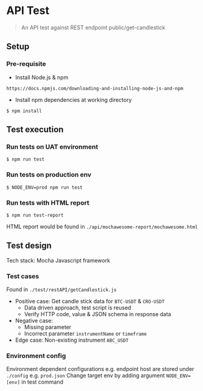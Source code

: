 # API Test
> An API test against REST endpoint public/get-candlestick

 
## Setup

### Pre-requisite
- Install Node.js & npm
```
https://docs.npmjs.com/downloading-and-installing-node-js-and-npm
```
- Install npm dependencies at working directory
```
$ npm install
```


## Test execution

### Run tests on UAT environment
```
$ npm run test
```

### Run tests on production env
```
$ NODE_ENV=prod npm run test
```

### Run tests with HTML report
```
$ npm run test-report
```
HTML report would be found in `./api/mochawesome-report/mochawesome.html`


## Test design
Tech stack: Mocha Javascript framework

### Test cases
Found in `./test/restAPI/getCandlestick.js`

 - Positive case: Get candle stick data for `BTC-USDT` & `CRO-USDT`
	 - Data driven approach, test script is reused
	 - Verify HTTP code, value & JSON schema in response data
 - Negative case:
	 - Missing parameter
	 - Incorrect parameter `instrumentName` or `timeframe`
 - Edge case: Non-existing instrument `ABC_USDT`

### Environment config
Environment dependent configurations e.g. endpoint host are stored under `./config` e.g. `prod.json`
Change target env by adding argument `NODE_ENV=[env]` in test command